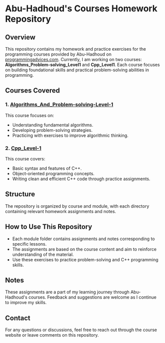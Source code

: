 # Abu-Hadhoud's Courses Homework Repository

## Overview
This repository contains my homework and practice exercises for the programming courses provided by Abu-Hadhoud on [programmingadvices.com](https://programmingadvices.com/courses/). Currently, I am working on two courses: **Algorithms_Problem-solving_Level1** and **Cpp_Level1**. Each course focuses on building foundational skills and practical problem-solving abilities in programming.

## Courses Covered
### 1. [Algorithms_And_Problem-solving-Level-1](./Algorithms_And_Problem-solving-Level-1)
This course focuses on:
- Understanding fundamental algorithms.
- Developing problem-solving strategies.
- Practicing with exercises to improve algorithmic thinking.

### 2. [Cpp_Level-1](./Cpp_Level-1)
This course covers:
- Basic syntax and features of C++.
- Object-oriented programming concepts.
- Writing clean and efficient C++ code through practice assignments.

## Structure
The repository is organized by course and module, with each directory containing relevant homework assignments and notes.


## How to Use This Repository
- Each module folder contains assignments and notes corresponding to specific lessons.
- The assignments are based on the course content and aim to reinforce understanding of the material.
- Use these exercises to practice problem-solving and C++ programming skills.

## Notes
These assignments are a part of my learning journey through Abu-Hadhoud's courses. Feedback and suggestions are welcome as I continue to improve my skills.

## Contact
For any questions or discussions, feel free to reach out through the course website or leave comments on this repository.
